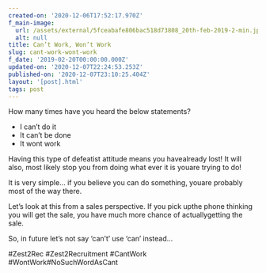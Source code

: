 ```yaml
---
created-on: '2020-12-06T17:52:17.970Z'
f_main-image:
  url: /assets/external/5fceabafe806bac518d73808_20th-feb-2019-2-min.jpeg
  alt: null
title: Can’t Work, Won’t Work
slug: cant-work-wont-work
f_date: '2019-02-20T00:00:00.000Z'
updated-on: '2020-12-07T22:24:53.253Z'
published-on: '2020-12-07T23:10:25.404Z'
layout: '[post].html'
tags: post
---
```


How many times have you heard the below statements?

*   I can’t do it
*   It can’t be done
*   It wont work

Having this type of defeatist attitude means you havealready lost! It will also, most likely stop you from doing what ever it is youare trying to do!

It is very simple… if you believe you can do something, youare probably most of the way there.

Let’s look at this from a sales perspective. If you pick upthe phone thinking you will get the sale, you have much more chance of actuallygetting the sale.

So, in future let’s not say ‘can’t’ use ‘can’ instead…

#Zest2Rec #Zest2Recruitment #CantWork #WontWork#NoSuchWordAsCant
